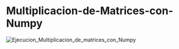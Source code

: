 # Multiplicacion-de-Matrices-con-Numpy

![Ejecucion_Multiplicacion_de_matrices_con_Numpy](https://user-images.githubusercontent.com/58042215/122296203-c25ecc00-cebf-11eb-8dcb-2369bdfada86.PNG)
